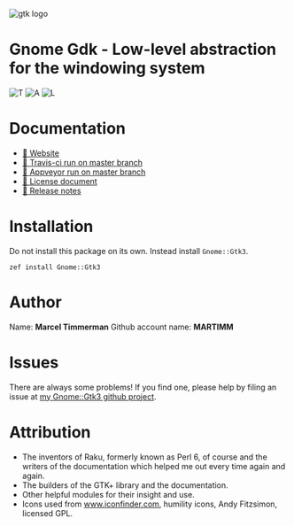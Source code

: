 ![gtk logo][logo]
<!--
[![License](http://martimm.github.io/label/License-label.svg)](http://www.perlfoundation.org/artistic_license_2_0)
-->
# Gnome Gdk - Low-level abstraction for the windowing system

![T][travis-svg] ![A][appveyor-svg] ![L][license-svg]

[travis-svg]: https://travis-ci.org/MARTIMM/gnome-gdk3.svg?branch=master
[travis-run]: https://travis-ci.org/MARTIMM/gnome-gdk3

[appveyor-svg]: https://ci.appveyor.com/api/projects/status/github/MARTIMM/gnome-gdk3?branch=master&passingText=Windows%20-%20OK&failingText=Windows%20-%20FAIL&pendingText=Windows%20-%20pending&svg=true
[appveyor-run]: https://ci.appveyor.com/project/MARTIMM/gnome-gdk3/branch/master

[license-svg]: http://martimm.github.io/label/License-label.svg
[licence-lnk]: http://www.perlfoundation.org/artistic_license_2_0

# Documentation
* [ 🔗 Website](https://martimm.github.io/gnome-gtk3/content-docs/reference-gdk3.html)
* [ 🔗 Travis-ci run on master branch][travis-run]
* [ 🔗 Appveyor run on master branch][appveyor-run]
* [ 🔗 License document][licence-lnk]
* [ 🔗 Release notes][changes]

<!--
| Pdf from pod | Link to Gnome Developer |
|-------|--------------|
| Gnome::Gdk3::Display | [Controls a set of Screens and their associated input devices][GdkDisplay]
| [Gnome::Gdk3::Events][Gnome::Gdk3::Events pdf] | [Device events][GdkEventTypes]
| Gnome::Gdk3::Keysyms |
| Gnome::Gdk3::RGBA | [Red Green Blue and Opacity structure][GdkRGBA]
| Gnome::Gdk3::Screen | [Object representing a physical screen][GdkScreen]
| [Gnome::Gdk3::Types][Gnome::Gdk3::Types pdf] |
| Gnome::Gdk3::Window | [Windows][GdkWindow]

## Release notes
* [Release notes][changes]
-->

# Installation
Do not install this package on its own. Instead install `Gnome::Gtk3`.

`zef install Gnome::Gtk3`


# Author

Name: **Marcel Timmerman**
Github account name: **MARTIMM**

# Issues

There are always some problems! If you find one, please help by filing an issue at [my Gnome::Gtk3 github project][issues].

# Attribution
* The inventors of Raku, formerly known as Perl 6, of course and the writers of the documentation which helped me out every time again and again.
* The builders of the GTK+ library and the documentation.
* Other helpful modules for their insight and use.
* Icons used from www.iconfinder.com, humility icons, Andy Fitzsimon, licensed GPL.


[//]: # (---- [refs] ----------------------------------------------------------)
[changes]: https://github.com/MARTIMM/gnome-gdk/blob/master/CHANGES.md
[logo]: https://martimm.github.io/gnome-gtk3/content-docs/images/gtk-perl6.png
[issues]: https://github.com/MARTIMM/gnome-gtk3/issues

[GdkDisplay]: https://developer.gnome.org/gdk3/stable/GdkDisplay.html
[GdkEventTypes]: https://developer.gnome.org/gdk3/stable/gdk3-Event-Structures.html
[GdkRGBA]: https://developer.gnome.org/gdk3/stable/gdk3-RGBA-Colors.html
[GdkScreen]: https://developer.gnome.org/gdk3/stable/GdkScreen.html
[GdkWindow]: https://developer.gnome.org/gdk3/stable/gdk3-Windows.html


[Gnome::Gdk3::Events html]: https://nbviewer.jupyter.org/github/MARTIMM/gnome-gdk3/blob/master/doc/EventTypes.html
[Gnome::Gdk3::Events pdf]: https://nbviewer.jupyter.org/github/MARTIMM/gnome-gdk3/blob/master/doc/EventTypes.pdf
[Gnome::Gdk3::Types html]: https://nbviewer.jupyter.org/github/MARTIMM/gnome-gdk3/blob/master/doc/Types.html
[Gnome::Gdk3::Types pdf]: https://nbviewer.jupyter.org/github/MARTIMM/gnome-gdk3/blob/master/doc/Types.pdf
